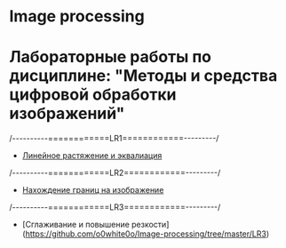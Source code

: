 # Image processing
# Лабораторные работы по дисциплине: "Методы и средства цифровой обработки изображений"

/----------============LR1============---------/

* [Линейное растяжение и эквалиация](https://github.com/o0white0o/Image-processing/tree/master/LR1)

/----------============LR2============---------/

* [Нахождение границ на изображение](https://github.com/o0white0o/Image-processing/tree/master/LR2)

/----------============LR3============---------/

* [Сглаживание и повышение резкости] (https://github.com/o0white0o/Image-processing/tree/master/LR3)
